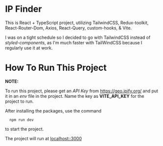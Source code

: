 # IP Finder

This is React + TypeScript project, utilizing TailwindCSS, Redux-toolkit, React-Router-Dom, Axios, React-Query, custom-hooks, & Vite.

I was on a tight schedule so I decided to go with TailwindCSS instead of *styled-components*, as I'm much faster with TailWindCSS because I regularly use it at work.

# How To Run This Project

**NOTE:**

To run this project, please get an *API Key* from https://geo.ipify.org/ and put it in an *env* file in the project. Name the key as **VITE_API_KEY** for the project to run.

After installing the packages, use the command 
```
  npm run dev
```
to start the project. 

The project will run at [localhost::3000](http://localhost:3000/)